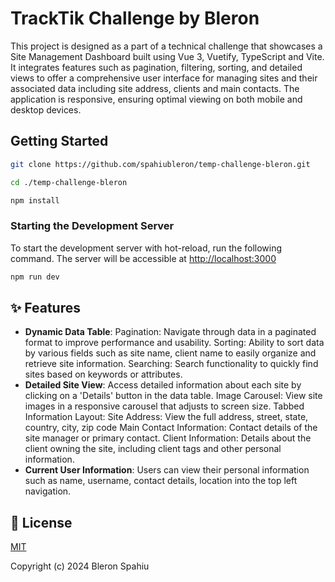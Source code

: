 # TrackTik Challenge by Bleron

This project is designed as a part of a technical challenge that showcases a Site Management Dashboard built using Vue 3, Vuetify, TypeScript and Vite. It integrates features such as pagination, filtering, sorting, and detailed views to offer a comprehensive user interface for managing sites and their associated data including site address, clients and main contacts. The application is responsive, ensuring optimal viewing on both mobile and desktop devices.

## Getting Started

```bash
git clone https://github.com/spahiubleron/temp-challenge-bleron.git

cd ./temp-challenge-bleron

npm install
```

### Starting the Development Server

To start the development server with hot-reload, run the following command. The server will be accessible at [http://localhost:3000](http://localhost:3000)

```bash
npm run dev
```

## ✨ Features

- **Dynamic Data Table**: Pagination: Navigate through data in a paginated format to improve performance and usability.
Sorting: Ability to sort data by various fields such as site name, client name to easily organize and retrieve site information.
Searching: Search functionality to quickly find sites based on keywords or attributes.
- **Detailed Site View**: Access detailed information about each site by clicking on a 'Details' button in the data table.
Image Carousel: View site images in a responsive carousel that adjusts to screen size.
Tabbed Information Layout:
Site Address: View the full address, street, state, country, city, zip code
Main Contact Information: Contact details of the site manager or primary contact.
Client Information: Details about the client owning the site, including client tags and other personal information.
- **Current User Information**: Users can view their personal information such as name, username, contact details, location into the top left navigation.

## 📑 License
[MIT](http://opensource.org/licenses/MIT)

Copyright (c) 2024 Bleron Spahiu